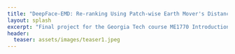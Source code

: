 ```yaml
---
title: "DeepFace-EMD: Re-ranking Using Patch-wise Earth Mover's Distance Improves Out-Of-Distribution Face Identification"
layout: splash
excerpt: "Final project for the Georgia Tech course ME1770 Introduction to Engineering Graphics"
header:
  teaser: assets/images/teaser1.jpeg
---
```

